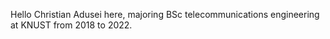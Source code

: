 Hello Christian Adusei here,
majoring BSc telecommunications engineering at KNUST
from 2018 to 2022.
